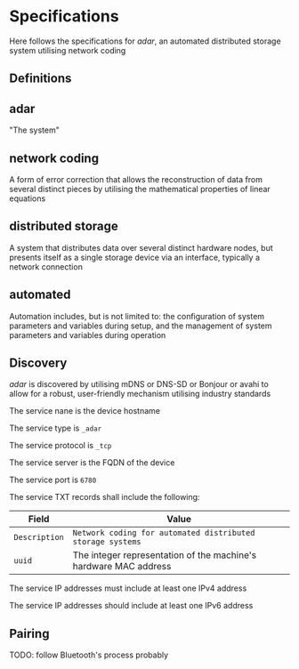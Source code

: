 # Specifications

Here follows the specifications for *adar*, an automated distributed storage system utilising network coding

## Definitions

## adar

"The system"

## network coding

A form of error correction that allows the reconstruction of data from several distinct pieces by utilising the mathematical properties of linear equations

## distributed storage

A system that distributes data over several distinct hardware nodes, but presents itself as a single storage device via an interface, typically a network connection

## automated

Automation includes, but is not limited to: the configuration of system parameters and variables during setup, and the management of system parameters and variables during operation

## Discovery

*adar* is discovered by utilising mDNS or DNS-SD or Bonjour or avahi to allow for a robust, user-friendly mechanism utilising industry standards

The service nane is the device hostname

The service type is `_adar`

The service protocol is `_tcp`

The service server is the FQDN of the device

The service port is `6780`

The service TXT records shall include the following:

| Field | Value |
| ----- | ----- |
| `Description` | `Network coding for automated distributed storage systems` |
| `uuid` | The integer representation of the machine's hardware MAC address |

The service IP addresses must include at least one IPv4 address

The service IP addresses should include at least one IPv6 address

## Pairing

TODO: follow Bluetooth's process probably
